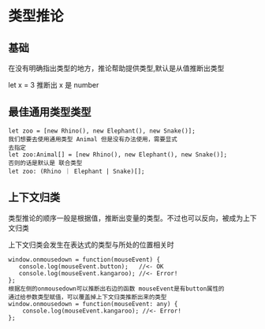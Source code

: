 # 类型推论

## 基础

在没有明确指出类型的地方，推论帮助提供类型,默认是从值推断出类型

let x = 3 推断出 x 是 number

## 最佳通用类型类型

```
let zoo = [new Rhino(), new Elephant(), new Snake()];
我们想要去使用通用类型 Animal 但是没有办法使用，需要显式
去指定
let zoo:Animal[] = [new Rhino(), new Elephant(), new Snake()];
否则的话是默认是 联合类型
let zoo: (Rhino ｜ Elephant | Snake)[];
```

## 上下文归类

类型推论的顺序一般是根据值，推断出变量的类型。不过也可以反向，被成为上下文归类

上下文归类会发生在表达式的类型与所处的位置相关时

```
window.onmousedown = function(mouseEvent) {
   console.log(mouseEvent.button);   //<- OK
   console.log(mouseEvent.kangaroo); //<- Error!
};
根据左侧的onmousedown可以推断出右边的函数 mouseEvent是有button属性的
通过给参数类型赋值，可以覆盖掉上下文归类推断出来的类型
window.onmousedown = function(mouseEvent: any) {
    console.log(mouseEvent.kangaroo); //<- Error!
};
```

